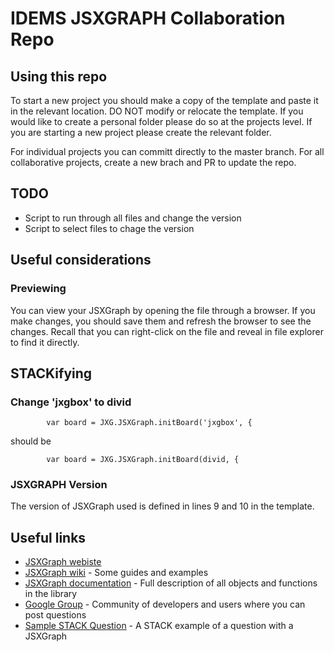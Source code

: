 # IDEMS JSXGRAPH Collaboration Repo
## Using this repo
To start a new project you should make a copy of the template and paste it in the relevant location. DO NOT modify or relocate the template. If you would like to create a personal folder please do so at the projects level. If you are starting a new project please create the relevant folder.

For individual projects you can committ directly to the master branch. For all collaborative projects, create a new brach and PR to update the repo.
## TODO
* Script to run through all files and change the version
* Script to select files to chage the version
## Useful considerations
### Previewing
You can view your JSXGraph by opening the file through a browser. If you make changes, you should save them and refresh the browser to see the changes. Recall that you can right-click on the file and reveal in file explorer to find it directly. 
## STACKifying
### Change 'jxgbox' to divid
```
        var board = JXG.JSXGraph.initBoard('jxgbox', {
```
should be 
```
        var board = JXG.JSXGraph.initBoard(divid, {
```


### JSXGRAPH Version
The version of JSXGraph used is defined in lines 9 and 10 in the template. 
## Useful links
* [JSXGraph webiste](https://jsxgraph.uni-bayreuth.de/wp/index.html)
* [JSXGraph wiki](https://jsxgraph.org/wiki/index.php/Main_Page) - Some guides and examples
* [JSXGraph documentation](https://jsxgraph.uni-bayreuth.de/docs/) - Full description of all objects and functions in the library
* [Google Group](https://groups.google.com/g/jsxgraph) - Community of developers and users where you can post questions
* [Sample STACK Question](https://ecampus.idems.international/question/bank/history/history.php?entryid=67010&returnurl=%2Fquestion%2Fedit.php%3Fcourseid%3D72%26cat%3D3445%252C7256%26qpage%3D0&courseid=72) - A STACK example of a question with a JSXGraph
